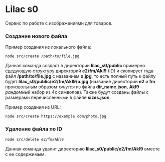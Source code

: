 # Lilac s0

Сервис по работе с изображениями для товаров.

### Cоздание нового файла

Пример создания из локального файла:

    node src/create /path/to/file.jpg

Данная команда создаст в директории **lilac_s0/public** примерно сдедующую структуру директорий **e2/fm/Akl9** (ID) и скопирует туда файл **/path/to/file.jpg** с названием **o.jpg**, то есть полный путь к файлу будет **lilac_s0/public/e2/fm/Akl9/o.jpg** (название директорий **e2** и **fm** произвольным образом _тянутся_ из файла **dir_name.json**, **Akl9** - _рандомный_ набор из 4х символов). Также будут созданы файлы с размерами перечисленными в файле **sizes.json**.

Пример создания из URL:

    node src/create https://example.com/photo.jpg

### Удаление файла по ID

    node src/delete e2/fm/Akl9

Данная команда удалит директорию **lilac_s0/public/e2/fm/Akl9** вместе с ее содержимым.
